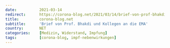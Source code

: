 ```yaml
---
date:          2021-03-14
redirect:      https://corona-blog.net/2021/03/14/brief-von-prof-bhakdi-und-kollegen-an-die-ema-verdacht-blutgerinnungsstoerungen-durch-covid-impfstoffe/
title:         corona-blog.net
subtitle:      'Brief von Prof. Bhakdi und Kollegen an die EMA'
country:       NET
categories:    [Medizin, Widerstand, Impfung]
tags:          [corona-blog, impf-nebenwirkungen]
---
```

